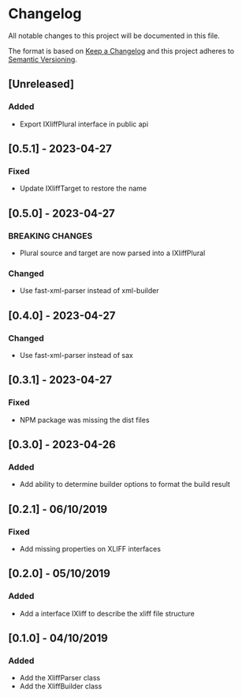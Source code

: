 # Changelog

All notable changes to this project will be documented in this file.

The format is based on [Keep a Changelog](http://keepachangelog.com/en/1.0.0/)
and this project adheres to [Semantic Versioning](http://semver.org/spec/v2.0.0.html).

## [Unreleased]

### Added

- Export IXliffPlural interface in public api

## [0.5.1] - 2023-04-27

### Fixed

- Update IXliffTarget to restore the name

## [0.5.0] - 2023-04-27

### BREAKING CHANGES

- Plural source and target are now parsed into a IXliffPlural

### Changed

- Use fast-xml-parser instead of xml-builder

## [0.4.0] - 2023-04-27

### Changed

- Use fast-xml-parser instead of sax

## [0.3.1] - 2023-04-27

### Fixed

- NPM package was missing the dist files

## [0.3.0] - 2023-04-26

### Added

- Add ability to determine builder options to format the build result

## [0.2.1] - 06/10/2019

### Fixed

- Add missing properties on XLIFF interfaces

## [0.2.0] - 05/10/2019

### Added

- Add a interface IXliff to describe the xliff file structure

## [0.1.0] - 04/10/2019

### Added

- Add the XliffParser class
- Add the XliffBuilder class
